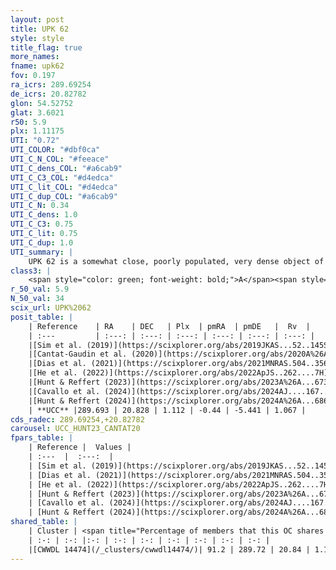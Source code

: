 ```yaml
---
layout: post
title: UPK 62
style: style
title_flag: true
more_names: 
fname: upk62
fov: 0.197
ra_icrs: 289.69254
de_icrs: 20.82782
glon: 54.52752
glat: 3.6021
r50: 5.9
plx: 1.11175
UTI: "0.72"
UTI_COLOR: "#dbf0ca"
UTI_C_N_COL: "#feeace"
UTI_C_dens_COL: "#a6cab9"
UTI_C_C3_COL: "#d4edca"
UTI_C_lit_COL: "#d4edca"
UTI_C_dup_COL: "#a6cab9"
UTI_C_N: 0.34
UTI_C_dens: 1.0
UTI_C_C3: 0.75
UTI_C_lit: 0.75
UTI_C_dup: 1.0
UTI_summary: |
    UPK 62 is a somewhat close, poorly populated, very dense object of high C3 quality. It is well-studied in the literature. This object shares a large percentage of members with a later reported entry.
class3: |
    <span style="color: green; font-weight: bold;">A</span><span style="color: #FFC300; font-weight: bold;">B</span>
r_50_val: 5.9
N_50_val: 34
scix_url: UPK%2062
posit_table: |
    | Reference    | RA    | DEC   | Plx  | pmRA  | pmDE   |  Rv  |
    | :---         | :---: | :---: | :---: | :---: | :---: | :---: |
    |[Sim et al. (2019)](https://scixplorer.org/abs/2019JKAS...52..145S) | 289.705 | 20.825 | -- | -0.43 | -5.41 | -- |
    |[Cantat-Gaudin et al. (2020)](https://scixplorer.org/abs/2020A%26A...640A...1C) | 289.727 | 20.823 | 1.085 | -0.451 | -5.423 | -- |
    |[Dias et al. (2021)](https://scixplorer.org/abs/2021MNRAS.504..356D) | 289.727 | 20.826 | 1.075 | -0.452 | -5.418 | -- |
    |[He et al. (2022)](https://scixplorer.org/abs/2022ApJS..262....7H) | 289.713 | 20.83 | 1.112 | -0.423 | -5.441 | -- |
    |[Hunt & Reffert (2023)](https://scixplorer.org/abs/2023A%26A...673A.114H) | 289.731 | 20.817 | 1.09 | -0.407 | -5.416 | 0.61 |
    |[Cavallo et al. (2024)](https://scixplorer.org/abs/2024AJ....167...12C) | 289.711 | 20.826 | 1.103 | -- | -- | -- |
    |[Hunt & Reffert (2024)](https://scixplorer.org/abs/2024A%26A...686A..42H) | 289.731 | 20.817 | 1.09 | -0.407 | -5.416 | 0.61 |
    | **UCC** |289.693 | 20.828 | 1.112 | -0.44 | -5.441 | 1.067 | 
cds_radec: 289.69254,+20.82782
carousel: UCC_HUNT23_CANTAT20
fpars_table: |
    | Reference |  Values |
    | :---  |  :---:  |
    | [Sim et al. (2019)](https://scixplorer.org/abs/2019JKAS...52..145S) | `d_pc=895, log(age)=6.75` |
    | [Dias et al. (2021)](https://scixplorer.org/abs/2021MNRAS.504..356D) | `Av=3.421, Dist=885, logage=7.039, [Fe/H]=0.021` |
    | [He et al. (2022)](https://scixplorer.org/abs/2022ApJS..262....7H) | `A0=4.85, logAge=7.75` |
    | [Hunt & Reffert (2023)](https://scixplorer.org/abs/2023A%26A...673A.114H) | `AV50=4.235, diffAV50=2.57, MOD50=9.694, logAge50=8.226` |
    | [Cavallo et al. (2024)](https://scixplorer.org/abs/2024AJ....167...12C) | `AV50=4.42, dMod50=10.08, logAge50=7.89, [Fe/H]50=0.4` |
    | [Hunt & Reffert (2024)](https://scixplorer.org/abs/2024A%26A...686A..42H) | `MassJ=332.914` |
shared_table: |
    | Cluster | <span title="Percentage of members that this OC shares with the ones listed">%</span>   | RA   | DEC   | Plx   | pmRA  | pmDE  | Rv | UTI |
    | :-: | :-: |:-: | :-: | :-: | :-: | :-: | :-: | :-: |
    |[CWWDL 14474](/_clusters/cwwdl14474/)| 91.2 | 289.72 | 20.84 | 1.11 | -0.44 | -5.44 | 1.07 |0.03 |
---
```

